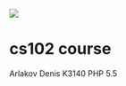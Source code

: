 ![](http://opmns.ifmo.ru/bitrix/templates/main_page/images/itmo_eng.png)
# cs102 course
Arlakov Denis K3140 PHP 5.5
